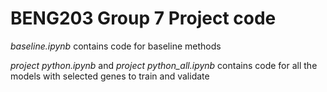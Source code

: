 # BENG203 Group 7 Project code

*baseline.ipynb* contains code for baseline methods

*project python.ipynb* and *project python_all.ipynb* contains code for all the models with selected genes to train and validate

